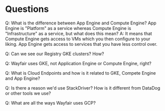 # Questions

Q: What is the difference between App Engine and Compute Engine? 
App Engine is "Platform" as a service whereas Compute Engine is "Infrastructure" as a service, but what does this mean? 
A: It means that Compute Engine gets access to VMs which you then configure to your liking. App Engine gets access to services that you have less control over. 

Q: Can we see our Registry GKE clusters? How?

Q: Wayfair uses GKE, not Application Engine or Compute Engine, right? 

Q: What is Cloud Endpoints and how is it related to GKE, Compete Engine and App Engine? 

Q: Is there a reason we'd use StackDriver? How is it different from DataDog or other tools we use?

Q: What are all the ways Wayfair uses GCP? 
